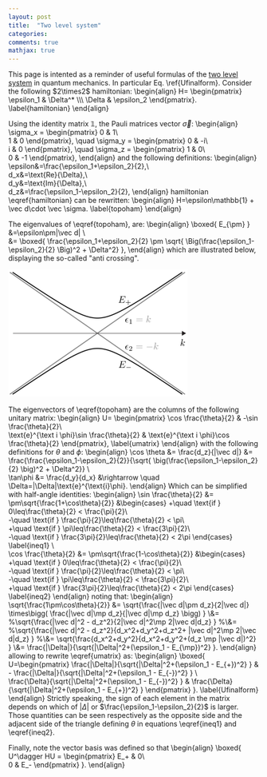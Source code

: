 ```yaml
---
layout: post
title:  "Two level system"
categories:
comments: true
mathjax: true
---
```


<div>
This page is intented as a reminder of useful formulas of the <a href="https://en.wikipedia.org/wiki/Two-state_quantum_system">two level system</a> in quantum mechanics. In particular Eq. \ref{Ufinalform}. Consider the following $2\times2$ hamiltonian:
\begin{align}
H=
\begin{pmatrix}
\epsilon_1 & \Delta^* \\\
\Delta & \epsilon_2
\end{pmatrix}.
\label{hamiltonian}
\end{align}

Using the identity matrix $\mathbb 1$, the Pauli matrices vector $\vec \sigma$:
\begin{align}
\sigma_x = 
\begin{pmatrix}
0 & 1\\\
1 & 0
\end{pmatrix},
\quad
\sigma_y = 
\begin{pmatrix}
0 & -i\\\
i & 0
\end{pmatrix},
\quad
\sigma_z = 
\begin{pmatrix}
1 & 0\\\
0 & -1
\end{pmatrix},
\end{align}
and the following definitions:
\begin{align}
\epsilon&=\frac{\epsilon_1+\epsilon_2}{2},\\\
d_x&=\text{Re}\{\Delta\},\\\
d_y&=\text{Im}\{\Delta\},\\\
d_z&=\frac{\epsilon_1-\epsilon_2}{2},
\end{align}
hamiltonian \eqref{hamiltonian} can be rewritten:
\begin{align}
H=\epsilon\mathbb{1} + \vec d\cdot \vec \sigma.
\label{topoham}
\end{align}


The eigenvalues of \eqref{topoham}, are:
\begin{align}
\boxed{
E_{\pm}
}
&=\epsilon\pm|\vec d|
\\\
&=
\boxed{
\frac{\epsilon_1+\epsilon_2}{2} \pm \sqrt{ \Big(\frac{\epsilon_1-\epsilon_2}{2} \Big)^2 + \Delta^2}
},
\end{align}
which are illustrated below, displaying the so-called "anti crossing".

<img class="center" src="/img/anticrossing.png" title="Anti-crossing"  width="360px"/>


The eigenvectors of \eqref{topoham} are the columns of the following unitary matrix:
\begin{align}
U=
\begin{pmatrix}
\cos \frac{\theta}{2} & -\sin \frac{\theta}{2}\\\
\text{e}^{\text i \phi}\sin \frac{\theta}{2} & \text{e}^{\text i \phi}\cos \frac{\theta}{2}
\end{pmatrix},
\label{umatrix}
\end{align}
with the following definitions for $\theta$ and $\phi$:
\begin{align}
\cos \theta &= \frac{d_z}{|\vec d|} 
&= \frac{\frac{\epsilon_1-\epsilon_2}{2}}{\sqrt{ \big(\frac{\epsilon_1-\epsilon_2}{2} \big)^2 + \Delta^2}}
\\\
\tan\phi &= \frac{d_y}{d_x}
&\rightarrow \quad \Delta=|\Delta|\text{e}^{\text{i}\phi}.
\end{align}
Which can be simplified with half-angle identities:
\begin{align}
\sin \frac{\theta}{2} &= \pm\sqrt{\frac{1+\cos\theta}{2}}
&\begin{cases}
+\quad \text{if } 0\leq\frac{\theta}{2} < \frac{\pi}{2}\\\
-\quad \text{if }  \frac{\pi}{2}\leq\frac{\theta}{2} < \pi\\\
+\quad \text{if } \pi\leq\frac{\theta}{2} < \frac{3\pi}{2}\\\
-\quad \text{if } \frac{3\pi}{2}\leq\frac{\theta}{2} < 2\pi
\end{cases}
\label{ineq1}
\\\
\cos \frac{\theta}{2} &= \pm\sqrt{\frac{1-\cos\theta}{2}}
&\begin{cases}
+\quad \text{if } 0\leq\frac{\theta}{2} < \frac{\pi}{2}\\\
-\quad \text{if }  \frac{\pi}{2}\leq\frac{\theta}{2} < \pi\\\
-\quad \text{if } \pi\leq\frac{\theta}{2} < \frac{3\pi}{2}\\\
+\quad \text{if } \frac{3\pi}{2}\leq\frac{\theta}{2} < 2\pi
\end{cases}
\label{ineq2}
\end{align}
noting that:
\begin{align}
\sqrt{\frac{1\pm\cos\theta}{2}}
&=
\sqrt{\frac{|\vec d|\pm d_z}{2|\vec d|} \times\bigg( \frac{|\vec d|\mp d_z}{|\vec d|\mp d_z} \bigg) }
\\\&=
%\sqrt{\frac{|\vec d|^2 - d_z^2}{2|\vec d|^2\mp 2|\vec d|d_z} }
%\\\&=
%\sqrt{\frac{|\vec d|^2 - d_z^2}{d_x^2+d_y^2+d_z^2+ |\vec d|^2\mp 2|\vec d|d_z} }
%\\\&=
\sqrt{\frac{d_x^2+d_y^2}{d_x^2+d_y^2+(d_z \mp |\vec d|)^2} }
\\\&=
\frac{|\Delta|}{\sqrt{|\Delta|^2+(\epsilon_1 - E_{\mp})^2} }.
\end{align}
allowing to rewrite \eqref{umatrix} as:
\begin{align}
\boxed{
U=\begin{pmatrix}
\frac{|\Delta|}{\sqrt{|\Delta|^2+(\epsilon_1 - E_{+})^2} } 
& - \frac{|\Delta|}{\sqrt{|\Delta|^2+(\epsilon_1 - E_{-})^2} } 
\\\
\frac{\Delta}{\sqrt{|\Delta|^2+(\epsilon_1 - E_{-})^2} } 
&
\frac{\Delta}{\sqrt{|\Delta|^2+(\epsilon_1 - E_{+})^2} } 
\end{pmatrix}
}.
\label{Ufinalform}
\end{align}
Strictly speaking, the sign of each element in the matrix depends on which of 
$|\Delta|$ or $\frac{\epsilon_1-\epsilon_2}{2}$ is larger. Those quantities can be seen respectively as the opposite side and the adjacent side of the triangle defining $\theta$ in equations \eqref{ineq1} and \eqref{ineq2}.

Finally, note the vector basis was defined so that
\begin{align}
\boxed{
U^\dagger HU = 
\begin{pmatrix}
E_+ & 0\\\
0 & E_-
\end{pmatrix}
}.
\end{align}
</div>

